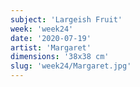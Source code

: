 ```yaml
---
subject: 'Largeish Fruit'
week: 'week24'
date: '2020-07-19'
artist: 'Margaret'
dimensions: '38x38 cm'
slug: 'week24/Margaret.jpg'
---
```

